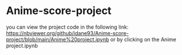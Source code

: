 # Anime-score-project
you can view the project code in the following link:
https://nbviewer.org/github/idane93/Anime-score-project/blob/main/Anime%20project.ipynb
or by clicking on the Anime project.ipynb

